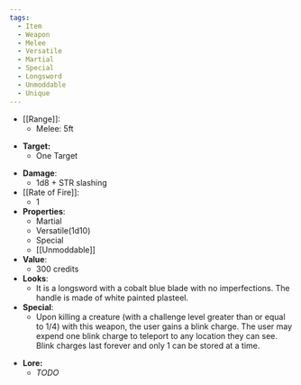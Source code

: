 ```yaml
---
tags:
  - Item
  - Weapon
  - Melee
  - Versatile
  - Martial
  - Special
  - Longsword
  - Unmoddable
  - Unique
---
```

* [[Range]]:
	* Melee: 5ft
- **Target:**
	- One Target
* **Damage**:
	* 1d8 + STR slashing
* [[Rate of Fire]]:
	* 1
* **Properties**:
	* Martial
	* Versatile(1d10)
	* Special
	* [[Unmoddable]]
* **Value**:
	* 300 credits
* **Looks**:
	* It is a longsword with a cobalt blue blade with no imperfections. The handle is made of white painted plasteel.
* **Special**:
	* Upon killing a creature (with a challenge level greater than or equal to 1/4) with this weapon, the user gains a blink charge. The user may expend one blink charge to teleport to any location they can see. Blink charges last forever and only 1 can be stored at a time.
- **Lore:**
	- *TODO*